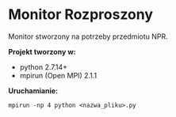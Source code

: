 # Monitor Rozproszony
Monitor stworzony na potrzeby przedmiotu NPR.

**Projekt tworzony w:**
- python 2.7.14+
- mpirun (Open MPI) 2.1.1

**Uruchamianie:**

`mpirun -np 4 python <nazwa_pliku>.py`
